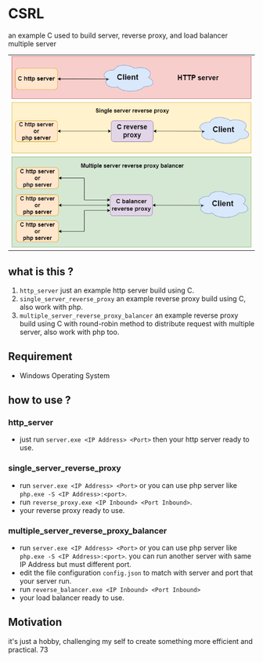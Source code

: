 # CSRL
an example C used to build server, reverse proxy, and load balancer multiple server
<table>
  <tr>
    <td><img src="https://github.com/YD1RUH/CSRL/blob/main/server_C.png"></td>
  </tr>
</table>

## what is this ?
1. `http_server` just an example http server build using C.
2. `single_server_reverse_proxy` an example reverse proxy build using C, also work with php.
3. `multiple_server_reverse_proxy_balancer` an example reverse proxy build using C with round-robin method to distribute request with multiple server, also work with php too.

## Requirement
- Windows Operating System

## how to use ?

### http_server
- just run `server.exe <IP Address> <Port>` then your http server ready to use.

### single_server_reverse_proxy
- run `server.exe <IP Address> <Port>` or you can use php server like `php.exe -S <IP Address>:<port>`.
- run `reverse_proxy.exe <IP Inbound> <Port Inbound>`.
- your reverse proxy ready to use.

### multiple_server_reverse_proxy_balancer
- run `server.exe <IP Address> <Port>` or you can use php server like `php.exe -S <IP Address>:<port>`. you can run another server with same IP Address but must different port.
- edit the file configuration `config.json` to match with server and port that your server run.
- run `reverse_balancer.exe <IP Inbound> <Port Inbound>`
- your load balancer ready to use.

## Motivation
it's just a hobby, challenging my self to create something more efficient and practical.
73
